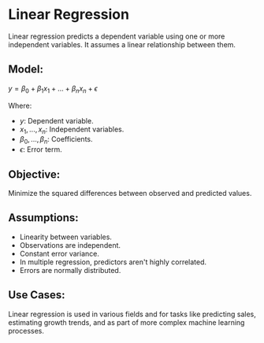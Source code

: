# Linear Regression

Linear regression predicts a dependent variable using one or more independent variables. It assumes a linear relationship between them.

## Model:
$y = \beta_0 + \beta_1x_1 + ... + \beta_nx_n + \epsilon$

Where:
- $y$: Dependent variable.
- $x_1, ..., x_n$: Independent variables.
- $\beta_0, ..., \beta_n$: Coefficients.
- $\epsilon$: Error term.

## Objective:
Minimize the squared differences between observed and predicted values.

## Assumptions:
- Linearity between variables.
- Observations are independent.
- Constant error variance.
- In multiple regression, predictors aren't highly correlated.
- Errors are normally distributed.

## Use Cases:
Linear regression is used in various fields and for tasks like predicting sales, estimating growth trends, and as part of more complex machine learning processes.

